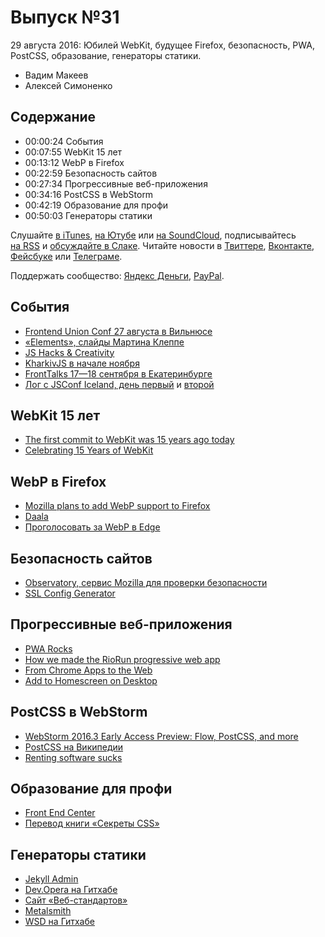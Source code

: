 # Выпуск №31

29 августа 2016: Юбилей WebKit, будущее Firefox, безопасность, PWA, PostCSS, образование, генераторы статики.

- Вадим Макеев
- Алексей Симоненко

## Содержание

- 00:00:24 События
- 00:07:55 WebKit 15 лет
- 00:13:12 WebP в Firefox
- 00:22:59 Безопасность сайтов
- 00:27:34 Прогрессивные веб-приложения
- 00:34:16 PostCSS в WebStorm
- 00:42:19 Образование для профи
- 00:50:03 Генераторы статики

Слушайте [в iTunes](https://itunes.apple.com/podcast/id1080500016), [на Ютубе](https://www.youtube.com/playlist?list=PLMBnwIwFEFHcwuevhsNXkFTcadeX5R1Go) или [на SoundCloud](https://soundcloud.com/web-standards), подписывайтесь [на RSS](https://web-standards.ru/podcast/feed/) и [обсуждайте в Слаке](http://slack.web-standards.ru/). Читайте новости в [Твиттере](https://twitter.com/webstandards_ru), [Вконтакте](https://vk.com/webstandards_ru), [Фейсбуке](https://www.facebook.com/webstandardsru) или [Телеграме](https://t.me/webstandards_ru).

Поддержать сообщество: [Яндекс Деньги](https://money.yandex.ru/to/41001119329753), [PayPal](https://www.paypal.me/pepelsbey).

## События

- [Frontend Union Conf 27 августа в Вильнюсе](http://frontend-union.co/)
- [«Elements», слайды Мартина Клеппе](https://speakerdeck.com/aemkei/elements-frontend-union-conf)
- [JS Hacks & Creativity](http://aem1k.com/)
- [KharkivJS в начале ноября](http://kharkivjs.org/)
- [FrontTalks 17—18 сентября в Екатеринбурге](http://fronttalks.ru/)
- [Лог с JSConf Iceland, день первый](https://github.com/web-standards-ru/web-standards-up/blob/master/2016-08-25_jsconfis.md) и [второй](https://github.com/web-standards-ru/web-standards-up/blob/master/2016-08-26_jsconfis.md)

## WebKit 15 лет

- [The first commit to WebKit was 15 years ago today](https://twitter.com/mathias/status/768336960096206848)
- [Celebrating 15 Years of WebKit](https://webkit.org/blog/6888/celebrating-15-years-of-webkit/)

## WebP в Firefox

- [Mozilla plans to add WebP support to Firefox](http://www.ghacks.net/2016/08/24/mozilla-webp-support-firefox/)
- [Daala](https://xiph.org/daala/)
- [Проголосовать за WebP в Edge](https://wpdev.uservoice.com/forums/257854-microsoft-edge-developer/suggestions/6508417-webp-image-format-support)

## Безопасность сайтов

- [Observatory, сервис Mozilla для проверки безопасности](https://observatory.mozilla.org/)
- [SSL Config Generator](https://mozilla.github.io/server-side-tls/ssl-config-generator/)

## Прогрессивные веб-приложения

- [PWA Rocks](https://pwa.rocks/)
- [How we made the RioRun progressive web app](https://www.theguardian.com/info/developer-blog/2016/aug/19/how-we-made-the-riorun-progressive-web-app)
- [From Chrome Apps to the Web](http://blog.chromium.org/2016/08/from-chrome-apps-to-web.html)
- [Add to Homescreen on Desktop](https://medium.com/p/c85aa018323f)

## PostCSS в WebStorm

- [WebStorm 2016.3 Early Access Preview: Flow, PostCSS, and more](https://blog.jetbrains.com/webstorm/2016/08/webstorm-2016-3-early-access-preview/)
- [PostCSS на Википедии](https://ru.wikipedia.org/wiki/PostCSS)
- [Renting software sucks](http://www.andybudd.com/archives/2016/08/renting_software_sucks/)

## Образование для профи

- [Front End Center](https://frontend.center/)
- [Перевод книги «Секреты CSS»](http://www.piter.com/collection/bestsellery-oreilly/product/sekrety-css-idealnye-resheniya-ezhednevnyh-zadach)

## Генераторы статики

- [Jekyll Admin](https://github.com/jekyll/jekyll-admin)
- [Dev.Opera на Гитхабе](https://github.com/operasoftware/devopera)
- [Сайт «Веб-стандартов»](http://web-standards.ru/)
- [Metalsmith](http://www.metalsmith.io/)
- [WSD на Гитхабе](https://github.com/web-standards-ru/web-standards-days/)
